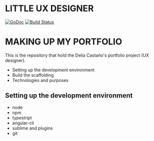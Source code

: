 # LITTLE UX DESIGNER
 
[![GoDoc](https://godoc.org/github.com/elastic/go-elasticsearch?status.png)](https://godoc.org/github.com/elastic/go-elasticsearch)
[![Build Status](https://travis-ci.org/elastic/go-elasticsearch.svg?branch=master)](https://travis-ci.org/elastic/go-elasticsearch)

# MAKING UP MY PORTFOLIO

This is the repository that hold the Delia Castaño's portfolio project (UX designer).
- Setting up the development environment
- Build the scaffolding
- Technologies and purposes

## Setting up the development environment

- node
- npm
- typestript
- angular-cli
- sublime and plugins
- git


